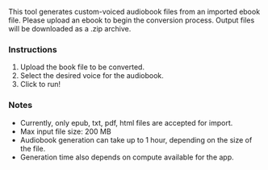 This tool generates custom-voiced audiobook files from an imported ebook file. Please upload an ebook to begin the conversion process. Output files will be downloaded as a .zip archive.

### Instructions
1. Upload the book file to be converted.
2. Select the desired voice for the audiobook.
3. Click to run!


### Notes
- Currently, only epub, txt, pdf, html files are accepted for import.
- Max input file size: 200 MB
- Audiobook generation can take up to 1 hour, depending on the size of the file.
- Generation time also depends on compute available for the app.